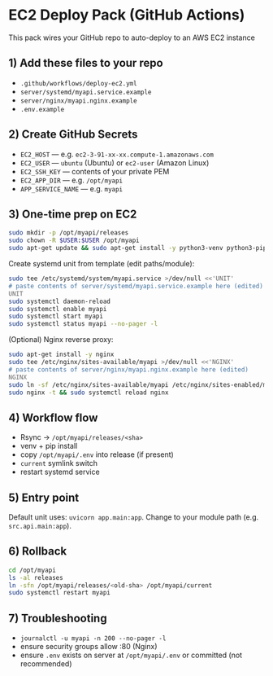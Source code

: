# EC2 Deploy Pack (GitHub Actions)

This pack wires your GitHub repo to auto-deploy to an AWS EC2 instance


## 1) Add these files to your repo
- `.github/workflows/deploy-ec2.yml`
- `server/systemd/myapi.service.example`
- `server/nginx/myapi.nginx.example`
- `.env.example`

## 2) Create GitHub Secrets
- `EC2_HOST` — e.g. `ec2-3-91-xx-xx.compute-1.amazonaws.com`
- `EC2_USER` — `ubuntu` (Ubuntu) or `ec2-user` (Amazon Linux)
- `EC2_SSH_KEY` — contents of your private PEM
- `EC2_APP_DIR` — e.g. `/opt/myapi`
- `APP_SERVICE_NAME` — e.g. `myapi`

## 3) One-time prep on EC2
```bash
sudo mkdir -p /opt/myapi/releases
sudo chown -R $USER:$USER /opt/myapi
sudo apt-get update && sudo apt-get install -y python3-venv python3-pip
```

Create systemd unit from template (edit paths/module):
```bash
sudo tee /etc/systemd/system/myapi.service >/dev/null <<'UNIT'
# paste contents of server/systemd/myapi.service.example here (edited)
UNIT
sudo systemctl daemon-reload
sudo systemctl enable myapi
sudo systemctl start myapi
sudo systemctl status myapi --no-pager -l
```

(Optional) Nginx reverse proxy:
```bash
sudo apt-get install -y nginx
sudo tee /etc/nginx/sites-available/myapi >/dev/null <<'NGINX'
# paste contents of server/nginx/myapi.nginx.example here (edited)
NGINX
sudo ln -sf /etc/nginx/sites-available/myapi /etc/nginx/sites-enabled/myapi
sudo nginx -t && sudo systemctl reload nginx
```

## 4) Workflow flow
- Rsync -> `/opt/myapi/releases/<sha>`
- venv + pip install
- copy `/opt/myapi/.env` into release (if present)
- `current` symlink switch
- restart systemd service

## 5) Entry point
Default unit uses: `uvicorn app.main:app`. Change to your module path (e.g. `src.api.main:app`).

## 6) Rollback
```bash
cd /opt/myapi
ls -al releases
ln -sfn /opt/myapi/releases/<old-sha> /opt/myapi/current
sudo systemctl restart myapi
```

## 7) Troubleshooting
- `journalctl -u myapi -n 200 --no-pager -l`
- ensure security groups allow :80 (Nginx)
- ensure `.env` exists on server at `/opt/myapi/.env` or committed (not recommended)
